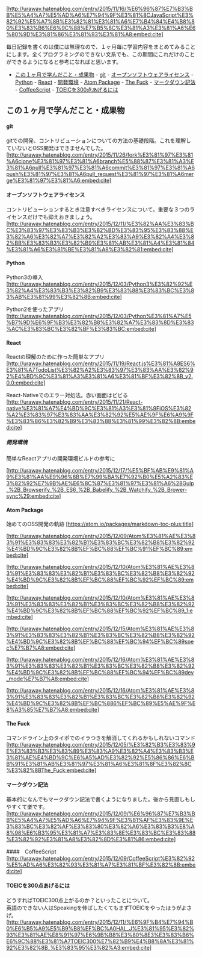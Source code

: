 [http://uraway.hatenablog.com/entry/2015/11/16/%E6%96%87%E7%B3%BB%E5%A4%A7%E5%AD%A6%E7%94%9F%E3%81%8CJavaScript%E3%82%92%E5%A7%8B%E3%82%81%E3%81%A6%E7%B4%84%E4%B8%80%E3%83%B6%E6%9C%88%E7%B5%8C%E3%81%A3%E3%81%A6%E6%80%9D%E3%81%86%E3%81%93%E3%81%A8:embed:cite]


毎日記録を書くのは僕には無理なので、１ヶ月毎に学習内容をまとめてみることにします。全くプログラミングのできない文系でも、この期間にこれだけのことができるようになると参考になればと思います。

<!-- TOC depthFrom:2 depthTo:5 withLinks:1 updateOnSave:1 orderedList:0 -->

- [この１ヶ月で学んだこと・成果物](#この１ヶ月で学んだこと・成果物)
		- [git](#git)
		- [オープンソフトウェアライセンス](#オープンソフトウェアライセンス)
		- [Python](#python)
		- [React](#react)
			- [開発環境](#開発環境)
		- [Atom Package](#atom-package)
		- [The Fuck](#the-fuck)
		- [マークダウン記法](#マークダウン記法)
		- [CoffeeScript](#coffeescript)
		- [TOEICを300点あげるには](#toeicを300点あげるには)

<!-- /TOC -->

## この１ヶ月で学んだこと・成果物
#### git

gitでの開発、コントリビューションについての方法の基礎段階。これを理解していないとOSS開発はできませんでした。
[http://uraway.hatenablog.com/entry/2015/11/26/fork%E3%81%97%E3%81%A6clone%E3%81%97%E3%81%A6branch%E5%88%87%E3%81%A3%E3%81%A6pull%E3%81%97%E3%81%A6commit%E3%81%97%E3%81%A6push%E3%81%97%E3%81%A6pull_request%E3%81%97%E3%81%A6merge%E3%81%97%E3%81%A6:embed:cite]

#### オープンソフトウェアライセンス

コントリビューションするとき注意すべきライセンスについて。重要な３つのライセンスだけでも抑えおきましょう。
[http://uraway.hatenablog.com/entry/2015/12/11/%E3%82%AA%E3%83%BC%E3%83%97%E3%83%B3%E3%82%BD%E3%83%95%E3%83%88%E3%82%A6%E3%82%A7%E3%82%A2%E3%83%A9%E3%82%A4%E3%82%BB%E3%83%B3%E3%82%B9%E3%81%AB%E3%81%A4%E3%81%84%E3%81%A6%E3%81%BE%E3%81%A8%E3%82%81:embed:cite]



#### Python

Python3の導入
[http://uraway.hatenablog.com/entry/2015/12/03/Python3%E3%82%92%E3%82%A4%E3%83%B3%E3%82%B9%E3%83%88%E3%83%BC%E3%83%AB%E3%81%99%E3%82%8B:embed:cite]

Python2を使ったアプリ
[http://uraway.hatenablog.com/entry/2015/12/03/Python%E3%81%A7%E5%B7%9D%E6%9F%B3%E3%82%B8%E3%82%A7%E3%83%8D%E3%83%AC%E3%83%BC%E3%82%BF%E3%83%BC:embed:cite]


#### React

Reactの理解のために作った簡単なアプリ
[http://uraway.hatenablog.com/entry/2015/11/19/React.js%E3%81%A8ES6%E3%81%A7TodoList%E3%82%A2%E3%83%97%E3%83%AA%E3%82%92%E4%BD%9C%E3%81%A3%E3%81%A6%E3%81%BF%E3%82%8B_v2.0.0:embed:cite]

React-Nativeでのエラー対処法。赤い画面はビビる
[http://uraway.hatenablog.com/entry/2015/11/21/React-native%E3%81%A7%E4%BD%9C%E3%81%A3%E3%81%9FiOS%E3%82%A2%E3%83%97%E3%83%AA%E3%82%92%E5%AE%9F%E6%A9%9F%E3%83%86%E3%82%B9%E3%83%88%E3%81%99%E3%82%8B:embed:cite]

##### 開発環境
簡単なReactアプリの開発環境ビルドの参考に


[http://uraway.hatenablog.com/entry/2015/12/17/%E5%BF%AB%E9%81%A9%E3%81%AA%E9%96%8B%E7%99%BA%E7%92%B0%E5%A2%83%E3%82%92%E7%9B%AE%E6%8C%87%E3%81%97%E3%81%A6%28Gulp_%2B_Browserify_%2B_ES6_%2B_Babelify_%2B_Watchify_%2B_Brower-sync%29:embed:cite]



#### Atom Package
始めてのOSS開発の軌跡
[https://atom.io/packages/markdown-toc-plus:title]

[http://uraway.hatenablog.com/entry/2015/12/09/Atom%E3%81%AE%E3%83%91%E3%83%83%E3%82%B1%E3%83%BC%E3%82%B8%E3%82%92%E4%BD%9C%E3%82%8B%EF%BC%88%EF%BC%91%EF%BC%89:embed:cite]

[http://uraway.hatenablog.com/entry/2015/12/10/Atom%E3%81%AE%E3%83%91%E3%83%83%E3%82%B1%E3%83%BC%E3%82%B8%E3%82%92%E4%BD%9C%E3%82%8B%EF%BC%88%EF%BC%92%EF%BC%89:embed:cite]

[http://uraway.hatenablog.com/entry/2015/12/10/Atom%E3%81%AE%E3%83%91%E3%83%83%E3%82%B1%E3%83%BC%E3%82%B8%E3%82%92%E4%BD%9C%E3%82%8B%EF%BC%88%EF%BC%92%EF%BC%89_1:embed:cite]

[http://uraway.hatenablog.com/entry/2015/12/15/Atom%E3%81%AE%E3%83%91%E3%83%83%E3%82%B1%E3%83%BC%E3%82%B8%E3%82%92%E4%BD%9C%E3%82%8B%EF%BC%88%EF%BC%94%EF%BC%89spec%E7%B7%A8:embed:cite]

[http://uraway.hatenablog.com/entry/2015/12/16/Atom%E3%81%AE%E3%83%91%E3%83%83%E3%82%B1%E3%83%BC%E3%82%B8%E3%82%92%E4%BD%9C%E3%82%8B%EF%BC%88%EF%BC%94%EF%BC%89dev_mode%E7%B7%A8:embed:cite]

[http://uraway.hatenablog.com/entry/2015/12/16/Atom%E3%81%AE%E3%83%91%E3%83%83%E3%82%B1%E3%83%BC%E3%82%B8%E3%82%92%E4%BD%9C%E3%82%8B%EF%BC%886%EF%BC%89%E5%AE%9F%E8%A3%85%E7%B7%A8:embed:cite]

#### The Fuck
コマンドライン上のタイポでのイラつきを解消してくれるかもしれないコマンド
[http://uraway.hatenablog.com/entry/2015/12/05/%E3%82%B3%E3%83%9E%E3%83%B3%E3%83%89%E3%83%A9%E3%82%A4%E3%83%B3%E3%81%AE%E4%BD%9C%E6%A5%AD%E3%82%92%E5%86%86%E6%BB%91%E3%81%AB%E3%81%97%E3%81%A6%E3%81%8F%E3%82%8C%E3%82%8BThe_Fuck:embed:cite]


#### マークダウン記法
基本的になんでもマークダウン記法で書くようになりました。後から見直しもしやすくて楽です。
[http://uraway.hatenablog.com/entry/2015/12/09/%E6%96%87%E7%B3%BB%E5%A4%A7%E5%AD%A6%E7%94%9F%E3%81%AF%E3%83%9E%E3%83%BC%E3%82%AF%E3%83%80%E3%82%A6%E3%83%B3%E8%A8%98%E6%B3%95%E3%81%A7%E3%83%8E%E3%83%BC%E3%83%88%E3%82%92%E3%81%A8%E3%82%8D%E3%81%86:embed:cite]

####　CoffeeScript
[http://uraway.hatenablog.com/entry/2015/12/09/CoffeeScript%E3%82%92%E5%AD%A6%E3%82%93%E3%81%A7%E3%81%BF%E3%82%8B:embed:cite]

#### TOEICを300点あげるには
どうすればTOEIC300点上がるのか？といったことについて。<br>
英語のできない人はSpeakingを伸ばしたくてもまずTOEICをやったほうがよさげ。
[http://uraway.hatenablog.com/entry/2015/12/11/%E6%9F%B4%E7%94%B0%E6%B5%A9%E5%B9%B8%EF%BC%A0HAL_J%E3%81%95%E3%82%93%E3%81%AE%E8%91%97%E6%9B%B8%E3%80%8E3%E3%83%B6%E6%9C%88%E3%81%A7TOEIC300%E7%82%B9%E4%B8%8A%E3%81%92%E3%82%8B_%E3%83%95%E3%82%A3:embed:cite]
